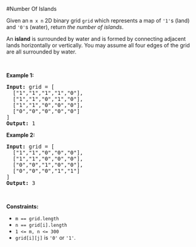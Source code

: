 #Number Of Islands
<p>Given an <code>m x n</code> 2D binary grid <code>grid</code> which represents a map of <code>'1'</code>s (land) and <code>'0'</code>s (water), return <em>the number of islands</em>.</p>
<p>An <strong>island</strong> is surrounded by water and is formed by connecting adjacent lands horizontally or vertically. You may assume all four edges of the grid are all surrounded by water.</p>
<p> </p>
<p><strong class="example">Example 1:</strong></p>
<pre><strong>Input:</strong> grid = [
  ["1","1","1","1","0"],
  ["1","1","0","1","0"],
  ["1","1","0","0","0"],
  ["0","0","0","0","0"]
]
<strong>Output:</strong> 1
</pre>
<p><strong class="example">Example 2:</strong></p>
<pre><strong>Input:</strong> grid = [
  ["1","1","0","0","0"],
  ["1","1","0","0","0"],
  ["0","0","1","0","0"],
  ["0","0","0","1","1"]
]
<strong>Output:</strong> 3
</pre>
<p> </p>
<p><strong>Constraints:</strong></p>
<ul>
<li><code>m == grid.length</code></li>
<li><code>n == grid[i].length</code></li>
<li><code>1 &lt;= m, n &lt;= 300</code></li>
<li><code>grid[i][j]</code> is <code>'0'</code> or <code>'1'</code>.</li>
</ul>
